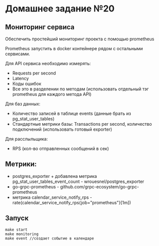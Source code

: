 # Домашнее задание №20
## Мониторинг сервиса
Обеспечить простейший мониторинг проекта с помощью prometheus  

Prometheus запустить в docker контейнере рядом с остальными сервисами.  

Для API сервиса необходимо измерять:
* Requests per second
* Latency
* Коды ошибок
* Все это в разделении по методам (использовать отдельный тэг prometheus для каждого метода API)

Для баз данных:
* Количество записей в таблице events (данные брать из pg_stat_user_tables)
* Стандартные метрики базы: Transactions per second, количество подключений (использовать готовый exporter)

Для расслыльщика:
* RPS (кол-во отправленных сообщений в сек)

## Метрики:
* postgres_exporter + добавлена метрика pg_stat_user_tables_event_count - wrouesnel/postgres_exporter
* go-grpc-prometheus - github.com/grpc-ecosystem/go-grpc-prometheus
* метрика calendar_service_notify_rps - rate(calendar_service_notify_rps{job="prometheus"}[1m])

## Запуск  
```make start```  
```make monitoring```  
```make event //создает событие в календаре```